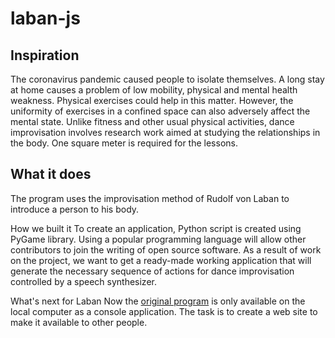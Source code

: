 # laban-js

## Inspiration
The coronavirus pandemic caused people to isolate themselves.
A long stay at home causes a problem of low mobility, physical and mental health weakness.
Physical exercises could help in this matter.
However, the uniformity of exercises in a confined space can also adversely affect the mental state.
Unlike fitness and other usual physical activities, dance improvisation involves research work aimed at studying the relationships in the body.
One square meter is required for the lessons.

## What it does
The program uses the improvisation method of Rudolf von Laban to introduce a person to his body.

How we built it
To create an application, Python script is created using PyGame library.
Using a popular programming language will allow other contributors to join the writing of open source software.
As a result of work on the project, we want to get a ready-made working application
that will generate the necessary sequence of actions for dance improvisation controlled by a speech synthesizer.

What's next for Laban
Now the [original program](https://github.com/techandtech/laban) is only available on the local computer as a console application.
The task is to create a web site to make it available to other people.
